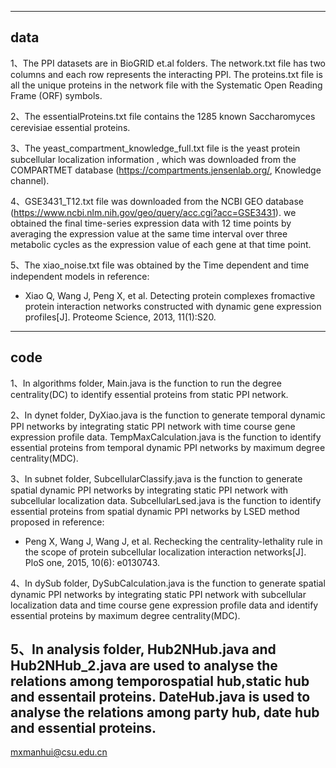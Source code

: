 --------------------------------
data
--------------------------------
1、The PPI datasets are in BioGRID et.al folders.
The network.txt file has two columns and each row represents the interacting PPI.
The proteins.txt file is all the unique proteins in the network file with the Systematic Open Reading Frame (ORF) symbols.

2、The essentialProteins.txt file contains the 1285 known Saccharomyces cerevisiae essential proteins.

3、The yeast_compartment_knowledge_full.txt file is the yeast protein subcellular localization information ,
which was downloaded from the COMPARTMET database (https://compartments.jensenlab.org/, Knowledge channel).

4、GSE3431_T12.txt file was downloaded from the NCBI GEO database (https://www.ncbi.nlm.nih.gov/geo/query/acc.cgi?acc=GSE3431).
we obtained the final time-series expression data with 12 time points by averaging the expression value at the same time interval 
over three metabolic cycles as the expression value of each gene at that time point. 

5、The xiao_noise.txt file was obtained by the Time dependent and time independent models in reference:
* Xiao Q, Wang J, Peng X, et al. Detecting protein complexes fromactive protein interaction networks constructed with dynamic gene expression profiles[J]. Proteome Science, 2013, 11(1):S20.
--------------------------------
code
--------------------------------
1、In algorithms folder, Main.java is the function to run the degree centrality(DC) to identify essential proteins from static PPI network.

2、In dynet folder, DyXiao.java is the function to generate temporal dynamic PPI networks by integrating static PPI network with 
time course gene expression profile data.
TempMaxCalculation.java is the function to identify essential proteins from temporal dynamic PPI networks by maximum degree centrality(MDC).

3、In subnet folder, SubcellularClassify.java is the function to generate spatial dynamic PPI networks by integrating static PPI network with 
subcellular localization data.
SubcellularLsed.java is the function to identify essential proteins from spatial dynamic PPI networks by LSED method proposed in reference:
* Peng X, Wang J, Wang J, et al. Rechecking the centrality-lethality rule in the scope of protein subcellular localization interaction networks[J]. PloS one, 2015, 10(6): e0130743.

4、In dySub folder, DySubCalculation.java is the function to generate spatial dynamic PPI networks by integrating static PPI network with 
subcellular localization data and time course gene expression profile data and identify essential proteins by maximum degree centrality(MDC).

5、In analysis folder, Hub2NHub.java and Hub2NHub_2.java are used to analyse the relations among temporospatial hub,static hub and essentail proteins.
DateHub.java is used to analyse the relations among party hub, date hub and essential proteins.
--------------------------------
mxmanhui@csu.edu.cn
